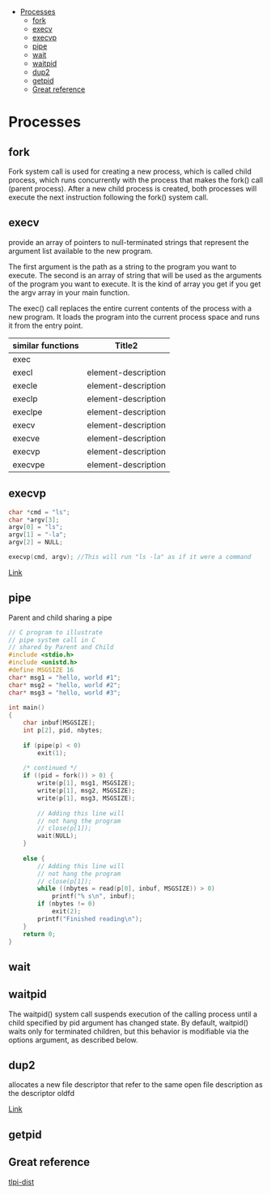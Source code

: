 <!--ts-->
   * [Processes](#processes)
      * [fork](#fork)
      * [execv](#execv)
      * [execvp](#execvp)
      * [pipe](#pipe)
      * [wait](#wait)
      * [waitpid](#waitpid)
      * [dup2](#dup2)
      * [getpid](#getpid)
      * [Great reference](#great-reference)

<!-- Added by: gil_diy, at: Mon 22 Nov 2021 08:52:45 IST -->

<!--te-->
# Processes


## fork
Fork system call is used for creating a new process, which is called child process, which runs concurrently with the process that makes the fork() call (parent process). After a new child process is created, both processes will execute the next instruction following the fork() system call.

## execv

provide an array of pointers to null-terminated strings that represent the argument list available to the new program.

The first argument is the path as a string to the program you want to execute. The second is an array of string that will be used as the arguments of the program you want to execute. It is the kind of array you get if you get the argv array in your main function.


The exec() call replaces the entire current contents of the process with a new program. It loads the program into the current process space and runs it from the entry point.

similar functions | Title2
------------|-----
 exec |
 execl | element-description
 execle | element-description
 execlp | element-description
 execlpe | element-description
 execv | element-description
 execve | element-description
 execvp | element-description
 execvpe | element-description



## execvp
```c
char *cmd = "ls";
char *argv[3];
argv[0] = "ls";
argv[1] = "-la";
argv[2] = NULL;

execvp(cmd, argv); //This will run "ls -la" as if it were a command
```


[Link](http://www.cs.ecu.edu/karl/4630/sum01/example1.html)
## pipe

Parent and child sharing a pipe 
```c
// C program to illustrate
// pipe system call in C
// shared by Parent and Child
#include <stdio.h>
#include <unistd.h>
#define MSGSIZE 16
char* msg1 = "hello, world #1";
char* msg2 = "hello, world #2";
char* msg3 = "hello, world #3";
  
int main()
{
    char inbuf[MSGSIZE];
    int p[2], pid, nbytes;
  
    if (pipe(p) < 0)
        exit(1);
  
    /* continued */
    if ((pid = fork()) > 0) {
        write(p[1], msg1, MSGSIZE);
        write(p[1], msg2, MSGSIZE);
        write(p[1], msg3, MSGSIZE);
  
        // Adding this line will
        // not hang the program
        // close(p[1]);
        wait(NULL);
    }
  
    else {
        // Adding this line will
        // not hang the program
        // close(p[1]);
        while ((nbytes = read(p[0], inbuf, MSGSIZE)) > 0)
            printf("% s\n", inbuf);
        if (nbytes != 0)
            exit(2);
        printf("Finished reading\n");
    }
    return 0;
}
```

## wait

## waitpid
The waitpid() system call suspends execution of the calling process until a child specified by pid argument has changed state. By default, waitpid() waits only for terminated children, but this behavior is modifiable via the options argument, as described below. 



## dup2
allocates a new file descriptor that refer
to the same open file description as the descriptor oldfd

[Link](http://www.cs.loyola.edu/~jglenn/702/S2005/Examples/dup2.html)

## getpid


## Great reference

[tlpi-dist](https://github.com/bradfa/tlpi-dist)